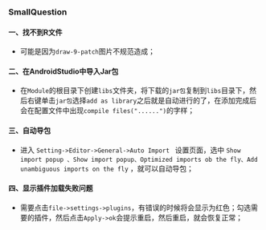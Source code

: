 ### SmallQuestion
#### 一、找不到R文件
+ 可能是因为`draw-9-patch`图片不规范造成；
#### 二、在AndroidStudio中导入Jar包

+ 在`Module`的根目录下创建`libs`文件夹，将下载的`jar包`复制到`libs`目录下，然后右键单击`jar包`选择`add as library`之后就是自动进行的了，在添加完成后会在配置文件中出现`compile files("......")`的字样；

#### 三、自动导包

+ 进入    `Setting->Editor->General->Auto Import `   设置页面，选中    `Show import popup 、Show import popup、Optimized imports ob the fly、Add unambiguous imports on the fly`    ，就可以自动导包；

#### 四、显示插件加载失败问题

+ 需要点击`file->settings->plugins`，有错误的时候将会显示为红色；勾选需要的插件，然后点击`Apply->ok`会提示重启，然后重启，就会恢复正常；
